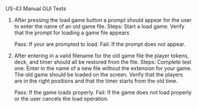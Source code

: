 US-43 Manual GUI Tests

1. After pressing the load game button a prompt should appear for the user to enter the name of an old game file.
Steps: Start a load game.  Verify that the prompt for loading a game file appears

    Pass: If your are prompted to load.
    Fail: If the prompt does not appear.

2. After entering in a valid filename for the old game file the player tokens, deck, and timer should all be restored from the file.
Steps: Complete test one.  Enter in the name of a new file without the extension for
your game. The old game should be loaded on the screen.  Verify that the players are in the right positions and that the timer starts from the old time.

    Pass: If the game loads properly.
    Fail: If the game does not load properly or the user cancels the load operation.
